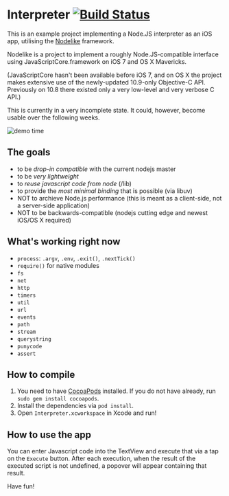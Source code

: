 # Interpreter [![Build Status](https://travis-ci.org/node-app/Interpreter.png?branch=master)](https://travis-ci.org/node-app/Interpreter)

This is an example project implementing a Node.JS interpreter as an iOS app, utilising the [Nodelike](https://github.com/node-app/Nodelike) framework.

Nodelike is a project to implement a roughly Node.JS-compatible interface using JavaScriptCore.framework on iOS 7 and OS X Mavericks.

(JavaScriptCore hasn't been available before iOS 7, and on OS X the project makes extensive use of the newly-updated 10.9-only Objective-C API. Previously on 10.8 there existed only a very low-level and very verbose C API.)

This is currently in a very incomplete state. It could, however, become usable over the following weeks.

![demo time](https://raw.github.com/node-app/Interpreter/master/demo.png)

The goals
---------
- to be _drop-in compatible_ with the current nodejs master
- to be _very lightweight_
- to _reuse javascript code from node_ (/lib)
- to provide the _most minimal binding_ that is possible (via libuv)
- NOT to archieve Node.js performance (this is meant as a client-side, not a server-side application)
- NOT to be backwards-compatible (nodejs cutting edge and newest iOS/OS X required)

What's working right now
------------------------

- `process`: `.argv`, `.env`, `.exit()`, `.nextTick()`
- `require()` for native modules
- `fs`
- `net`
- `http`
- `timers`
- `util`
- `url`
- `events`
- `path`
- `stream`
- `querystring`
- `punycode`
- `assert`

How to compile
--------------

1. You need to have [CocoaPods](http://cocoapods.org) installed. If you do not have already, run `sudo gem install cocoapods`.
2. Install the dependencies via `pod install`.
3. Open `Interpreter.xcworkspace` in Xcode and run!

How to use the app
------------------

You can enter Javascript code into the TextView and execute that via a tap on the `Execute` button.
After each execution, when the result of the executed script is not undefined, a popover will appear containing that result.

Have fun!

